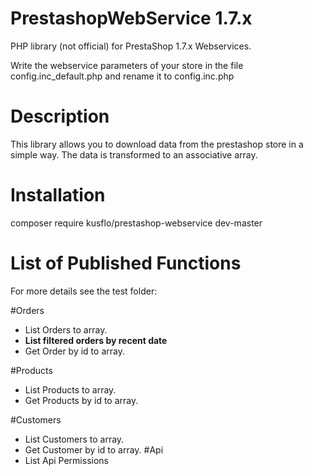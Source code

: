 # PrestashopWebService 1.7.x
PHP library (not official) for PrestaShop 1.7.x Webservices.

Write the webservice parameters of your store in the file config.inc_default.php and rename it to config.inc.php

# Description
This library allows you to download data from the prestashop store in a simple way. 
The data is transformed to an associative array.

# Installation
composer require kusflo/prestashop-webservice dev-master

# List of Published Functions
For more details see the test folder:

#Orders
- List Orders to array.
- **List filtered orders by recent date**
- Get Order by id to array.

#Products
- List Products to array.
- Get Products by id to array.

#Customers
- List Customers to array.
- Get Customer by id to array.
#Api
- List Api Permissions
